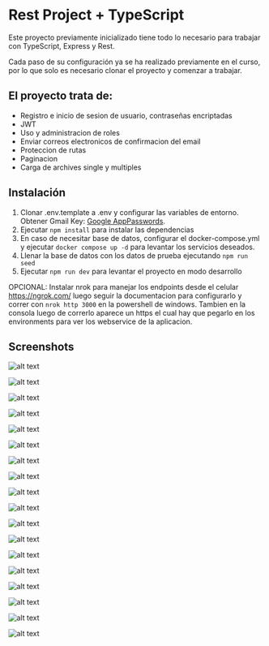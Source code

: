 # Rest Project + TypeScript

Este proyecto previamente inicializado tiene todo lo necesario para trabajar con TypeScript, Express y Rest.

Cada paso de su configuración ya se ha realizado previamente en el curso, por lo que solo es necesario clonar el proyecto y comenzar a trabajar.

## El proyecto trata de:
- Registro e inicio de sesion de usuario, contraseñas encriptadas
- JWT
- Uso y administracion de roles
- Enviar correos electronicos de confirmacion del email
- Proteccion de rutas
- Paginacion
- Carga de archives single y multiples


## Instalación

1. Clonar .env.template a .env y configurar las variables de entorno. Obtener Gmail Key: [Google AppPasswords](https://myaccount.google.com/u/0/apppasswords).
2. Ejecutar `npm install` para instalar las dependencias
3. En caso de necesitar base de datos, configurar el docker-compose.yml y ejecutar `docker compose up -d` para levantar los servicios deseados.
4. Llenar la base de datos con los datos de prueba ejecutando `npm run seed`
5. Ejecutar `npm run dev` para levantar el proyecto en modo desarrollo

OPCIONAL:
Instalar nrok para manejar los endpoints desde el celular https://ngrok.com/ luego seguir la documentacion para
configurarlo y correr con `nrok http 3000` en la powershell de windows. Tambien en la consola luego de correrlo aparece un https el cual hay que pegarlo en los environments para ver los webservice de la aplicacion.

## Screenshots
![alt text](public/screenshoots/image.png)

![alt text](public/screenshoots/image2.png)

![alt text](public/screenshoots/image3.png)

![alt text](public/screenshoots/image4.png)

![alt text](public/screenshoots/image5.png)

![alt text](public/screenshoots/image6.png)

![alt text](public/screenshoots/image7.png)

![alt text](public/screenshoots/image8.png)

![alt text](public/screenshoots/image9.png)

![alt text](public/screenshoots/image10.png)

![alt text](public/screenshoots/image11.png)

![alt text](public/screenshoots/image12.png)

![alt text](public/screenshoots/image13.png)

![alt text](public/screenshoots/image14.png)

![alt text](public/screenshoots/image15.png)

![alt text](public/screenshoots/image16.png)

![alt text](public/screenshoots/image17.png)

![alt text](public/screenshoots/image18.png)














